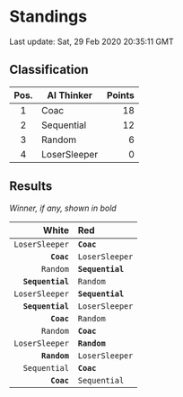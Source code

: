# Standings

Last update: Sat, 29 Feb 2020 20:35:11 GMT

## Classification

| Pos. | AI Thinker | Points |
|:----:| ---------- | -----: |
| 1 | Coac | 18 |
| 2 | Sequential | 12 |
| 3 | Random | 6 |
| 4 | LoserSleeper | 0 |

## Results

_Winner, if any, shown in bold_

| White |   Red   |
| -----:|:------- |
| `LoserSleeper` | **`Coac`** |
| **`Coac`** | `LoserSleeper` |
| `Random` | **`Sequential`** |
| **`Sequential`** | `Random` |
| `LoserSleeper` | **`Sequential`** |
| **`Sequential`** | `LoserSleeper` |
| **`Coac`** | `Random` |
| `Random` | **`Coac`** |
| `LoserSleeper` | **`Random`** |
| **`Random`** | `LoserSleeper` |
| `Sequential` | **`Coac`** |
| **`Coac`** | `Sequential` |

